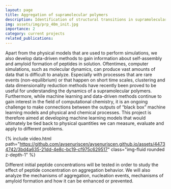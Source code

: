 ```yaml
---
layout: page
title: Aggregation of supramolecular polymers
description: Identification of structural transitions in supramolecular systems with machine learning models
img: assets/img/prp_40m_init.jpg
importance: 2
category: current projects
related_publications: 
---
```


Apart from the physical models that are used to perform simulations, we also develop data-driven methods to gain information about self-assembly and amyloid formation of peptides in solution. Oftentimes, computer simulations, such as molecular dynamics, can produce vast amounts of data that is difficult to analyze. Especially with processes that are rare events (non-equilibrium) or that happen on short time scales, clustering and data dimensionality reduction methods have recently been proved to be useful for understanding the dynamics of a supramolecular polymers. Furthermore, while machine learning and data-driven methods continue to gain interest in the field of computational chemistry, it is an ongoing challenge to make connections between the outputs of “black box” machine learning models and physical and chemical processes. This project is therefore aimed at developing machine learning models that would ultimately be tied back to physical quantities we can measure, evaluate and apply to different problems.


{% include video.html path="https://github.com/aysenuriscen/aysenuriscen.github.io/assets/44734742/3bd4a635-21dd-4e8c-bc19-cf975c629517" class="img-fluid rounded z-depth-1" %}



Different initial peptide concentrations will be tested in order to study the effect of peptide concentration on aggregation behavior. We will also analyze the mechanisms of aggregation, nucleation events, mechanisms of amyloid formation and how it can be enhanced or prevented.


